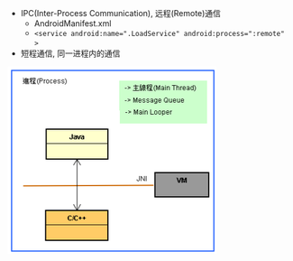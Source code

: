 - IPC(Inter-Process Communication), 远程(Remote)通信
	- AndroidManifest.xml
	- `<service android:name=".LoadService" android:process=":remote" >`
- 短程通信, 同一进程内的通信

![](../photo/Pasted%20image%2020230605093617.png)